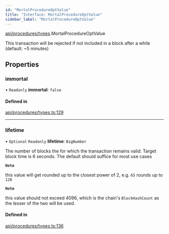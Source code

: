 ```yaml
---
id: "MortalProcedureOptValue"
title: "Interface: MortalProcedureOptValue"
sidebar_label: "MortalProcedureOptValue"
---
```


[api/procedures/types](../../../../../modules/API/Procedures/Types/Types.md).MortalProcedureOptValue

This transaction will be rejected if not included in a block after a while (default: ~5 minutes)

## Properties

### immortal

• `Readonly` **immortal**: ``false``

#### Defined in

[api/procedures/types.ts:129](https://github.com/PolymeshAssociation/polymesh-sdk/blob/978e4ded6/src/api/procedures/types.ts#L129)

___

### lifetime

• `Optional` `Readonly` **lifetime**: `BigNumber`

The number of blocks the for which the transaction remains valid. Target block time is 6 seconds. The default should suffice for most use cases

**`Note`**

this value will get rounded up to the closest power of 2, e.g. `65` rounds up to `128`

**`Note`**

this value should not exceed 4096, which is the chain's `BlockHashCount` as the lesser of the two will be used.

#### Defined in

[api/procedures/types.ts:136](https://github.com/PolymeshAssociation/polymesh-sdk/blob/978e4ded6/src/api/procedures/types.ts#L136)
